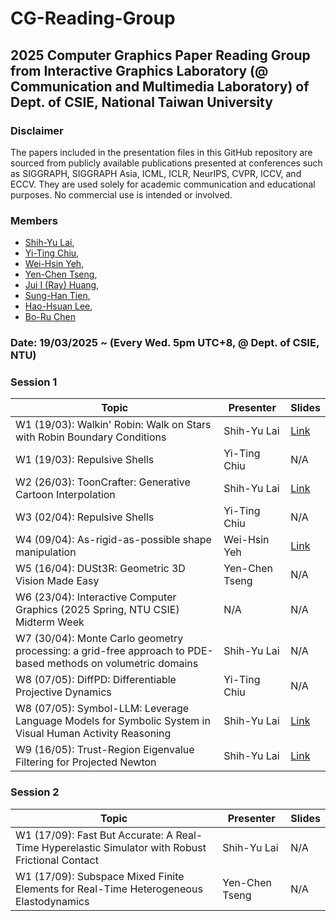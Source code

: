 # CG-Reading-Group
## 2025 Computer Graphics Paper Reading Group from Interactive Graphics Laboratory (@ Communication and Multimedia Laboratory) of Dept. of CSIE, National Taiwan University

### Disclaimer
The papers included in the presentation files in this GitHub repository are sourced from publicly available publications presented at conferences such as SIGGRAPH, SIGGRAPH Asia, ICML, ICLR, NeurIPS, CVPR, ICCV, and ECCV. They are used solely for academic communication and educational purposes. No commercial use is intended or involved.

### Members
- [Shih-Yu Lai](https://www.linkedin.com/in/shih-yu-lai), 
- [Yi-Ting Chiu](https://www.linkedin.com/in/yi-ting-chiu-9b2355230),
- [Wei-Hsin Yeh](https://www.linkedin.com/in/wei-hsin-yeh-1b4000215),
- [Yen-Chen Tseng](),
- [Jui I (Ray) Huang](https://www.linkedin.com/in/jui-i-huang/details/projects/),
- [Sung-Han Tien](),
- [Hao-Hsuan Lee](),
- [Bo-Ru Chen]()

###  Date: 19/03/2025 ~ (Every Wed. 5pm UTC+8, @ Dept. of CSIE, NTU)

###  Session 1

| Topic                 | Presenter            | Slides                   | 
|--------------------------------------------------------------------------------------------------------|----------------------|--------------------------------------------------------------------------------------------------------------|
| W1 (19/03): Walkin' Robin: Walk on Stars with Robin Boundary Conditions  | Shih-Yu Lai | [Link](https://www.canva.com/design/DAGiEZyiipk/HLTUQwUvLXPYCLq_BlY7bA/view?utm_content=DAGiEZyiipk&utm_campaign=designshare&utm_medium=link2&utm_source=uniquelinks&utlId=h11ffdfc78c)   |
| W1 (19/03): Repulsive Shells  | Yi-Ting Chiu | N/A | 
| W2 (26/03): ToonCrafter: Generative Cartoon Interpolation | Shih-Yu Lai | [Link](https://www.canva.com/design/DAGiuXzM11g/3DQfnyU3ATYBVddRK0tO6Q/view?utm_content=DAGiuXzM11g&utm_campaign=designshare&utm_medium=link2&utm_source=uniquelinks&utlId=h10d91f9883)    |
| W3 (02/04): Repulsive Shells | Yi-Ting Chiu | N/A | N/A |
| W4 (09/04): As-rigid-as-possible shape manipulation | Wei-Hsin Yeh | [Link](https://hackmd.io/@weihsinyeh/ARAP) |
| W5 (16/04): DUSt3R: Geometric 3D Vision Made Easy | Yen-Chen Tseng| N/A | 
| W6 (23/04): Interactive Computer Graphics (2025 Spring, NTU CSIE) Midterm Week | N/A| N/A |
| W7 (30/04): Monte Carlo geometry processing: a grid-free approach to PDE-based methods on volumetric domains | Shih-Yu Lai| N/A | 
| W8 (07/05): DiffPD: Differentiable Projective Dynamics | Yi-Ting Chiu| N/A | 
| W8 (07/05): Symbol-LLM: Leverage Language Models for Symbolic System in Visual Human Activity Reasoning | Shih-Yu Lai| [Link](https://www.canva.com/design/DAGmq4QysZ0/tdedWaT2M2zLG5G6IY7Gyg/view?utm_content=DAGmq4QysZ0&utm_campaign=designshare&utm_medium=link2&utm_source=uniquelinks&utlId=he3dd69b510) | 
| W9 (16/05): Trust-Region Eigenvalue Filtering for Projected Newton | Shih-Yu Lai| [Link](https://www.notion.so/Trust-Region-Eigenvalue-Filtering-for-Projected-Newton-1f453553c478800bba4ee52950785ade?pvs=4) | 

###  Session 2

| Topic                 | Presenter            | Slides                   | 
|--------------------------------------------------------------------------------------------------------|----------------------|--------------------------------------------------------------------------------------------------------------|
| W1 (17/09): Fast But Accurate: A Real-Time Hyperelastic Simulator with Robust Frictional Contact | Shih-Yu Lai | N/A |
| W1 (17/09): Subspace Mixed Finite Elements for Real-Time Heterogeneous Elastodynamics  | Yen-Chen Tseng | N/A |
